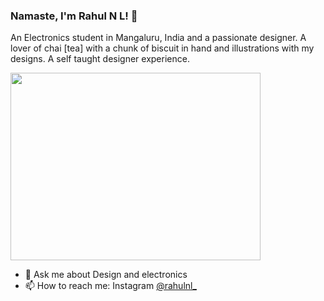 ### Namaste, I'm Rahul N L! 👋
An Electronics student in Mangaluru, India and a passionate designer. A lover of chai [tea] with  a chunk of biscuit  in hand and illustrations with my designs. A self taught designer experience.


<img src="https://i.pinimg.com/originals/a5/35/60/a53560c8088900e266880f779dacced7.gif" width="400" height="300" />

- 💬 Ask me about Design and electronics
- 📫 How to reach me: Instagram [@rahulnl_](https://www.instagram.com/rahulnl_/)


